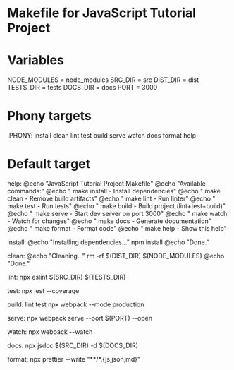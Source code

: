 # Makefile for JavaScript Tutorial Project

# Variables
NODE_MODULES = node_modules
SRC_DIR = src
DIST_DIR = dist
TESTS_DIR = tests
DOCS_DIR = docs
PORT = 3000

# Phony targets
.PHONY: install clean lint test build serve watch docs format help

# Default target
help:
	@echo "JavaScript Tutorial Project Makefile"
	@echo "Available commands:"
	@echo "  make install    - Install dependencies"
	@echo "  make clean      - Remove build artifacts"
	@echo "  make lint       - Run linter"
	@echo "  make test       - Run tests"
	@echo "  make build      - Build project (lint+test+build)"
	@echo "  make serve      - Start dev server on port 3000"
	@echo "  make watch      - Watch for changes"
	@echo "  make docs       - Generate documentation"
	@echo "  make format     - Format code"
	@echo "  make help       - Show this help"

install:
	@echo "Installing dependencies..."
	npm install
	@echo "Done."

clean:
	@echo "Cleaning..."
	rm -rf $(DIST_DIR) $(NODE_MODULES)
	@echo "Done."

lint:
	npx eslint $(SRC_DIR) $(TESTS_DIR)

test:
	npx jest --coverage

build: lint test
	npx webpack --mode production

serve:
	npx webpack serve --port $(PORT) --open

watch:
	npx webpack --watch

docs:
	npx jsdoc $(SRC_DIR) -d $(DOCS_DIR)

format:
	npx prettier --write "**/*.{js,json,md}"